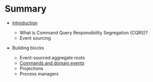 # Summary

* [Introduction](README.md)
    * What is Command Query Responsibility Segregation (CQRS)?
    * Event sourcing

* Building blocks
    * Event-sourced aggregate roots
    * [Commands and domain events](building-blocks/commands-and-domain-events.md)
    * Projections
    * Process managers
